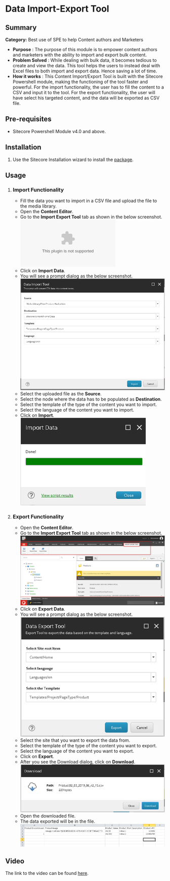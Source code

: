 ﻿# Data Import-Export Tool


## Summary

**Category:**  Best use of SPE to help Content authors and Marketers

 - **Purpose** : The purpose of this module is to empower content authors and marketers with the ability to import and export bulk content.
 - **Problem Solved** : While dealing with bulk data, it becomes tedious to create and view the data. This tool helps the users to instead deal with Excel files to both import and export data. Hence saving a lot of time.
 - **How it works** : This  Content Import/Export Tool is built with the Sitecore Powershell module, making the functioning of the tool faster and powerful. For the import functionality, the user has to fill the content to a CSV and input it to the tool. For the export functionality, the user will have select his targeted content, and the data will be exported as CSV file.
 
## Pre-requisites

- Sitecore Powershell Module v4.0 and above.

## Installation

1.  Use the Sitecore Installation wizard to install the  [package](https://github.com/Sitecore-Hackathon/2019-sitecore-crusaders/blob/master/documentation/README.md#link-to-package).

## Usage

1. ### Import Functionality
	- Fill the data you want to import in a CSV file and upload the file to the media library.
	- Open the **Content Editor**.
	- Go to the **Import Export Tool** tab as shown in the below screenshot.
	![Select Tool Tab](https://github.com/Sitecore-Hackathon/2019-sitecore-crusaders/blob/master/sc.package/Data_Import_Export_Installation_Package-1.zip?raw=true)
	- Click on **Import Data**.
	- You will see a prompt dialog as the below screenshot.
	![Select-Import-Options](https://github.com/Sitecore-Hackathon/2019-sitecore-crusaders/blob/master/documentation/images/Import-Dialog.png?raw=true)
	- Select the uploaded file as the **Source**.
	- Select the node where the data has to be populated as **Destination**.
	- Select the template of the type of the content you want to import.
	- Select the language of the content you want to import.
	- Click on **Import**.
	![Import-Success](https://github.com/Sitecore-Hackathon/2019-sitecore-crusaders/blob/master/documentation/images/Import-Success.png?raw=true)
2. ### Export Functionality
	- Open the **Content Editor**.
	- Go to the **Import Export Tool** tab as shown in the below screenshot.	
	![Select-Tool-Tab](https://github.com/Sitecore-Hackathon/2019-sitecore-crusaders/blob/master/documentation/images/Tool-Tab-New.png?raw=true)
	- Click on **Export Data**.
	- You will see a prompt dialog as the below screenshot.
	![Select Options](https://github.com/Sitecore-Hackathon/2019-sitecore-crusaders/blob/master/documentation/images/Export-Select_Options-New.png?raw=true)
	- Select the site that you want to export the data from.
	- Select the template of the type of the content you want to export.
	- Select the language of the content you want to export.
	- Click on **Export**.
	- After you see the Download dialog, click on **Download**.
	![ Download File Dialog ](https://github.com/Sitecore-Hackathon/2019-sitecore-crusaders/blob/master/documentation/images/Export-Download_Dialog-New.png?raw=true)
	- Open the downloaded file.
	- The data exported will be in the file.
	![Downloaded File ](https://github.com/Sitecore-Hackathon/2019-sitecore-crusaders/blob/master/documentation/images/Export-File.png?raw=true)
	
## Video
The link to the video can be found [here](https://www.youtube.com).

